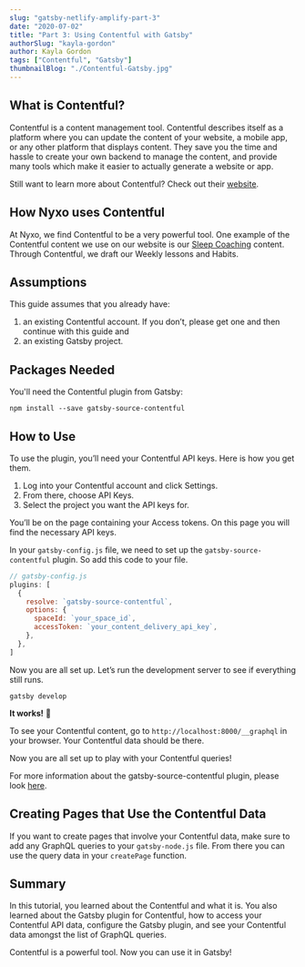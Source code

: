 ```yaml
---
slug: "gatsby-netlify-amplify-part-3"
date: "2020-07-02"
title: "Part 3: Using Contentful with Gatsby"
authorSlug: "kayla-gordon"
author: Kayla Gordon
tags: ["Contentful", "Gatsby"]
thumbnailBlog: "./Contentful-Gatsby.jpg"
---
```


## What is Contentful?

Contentful is a content management tool. Contentful describes itself as a platform where you can update the content of your website, a mobile app, or any other platform that displays content. They save you the time and hassle to create your own backend to manage the content, and provide many tools which make it easier to actually generate a website or app.

Still want to learn more about Contentful? Check out their [website](https://www.contentful.com/faq/about-contentful/).

## How Nyxo uses Contentful

At Nyxo, we find Contentful to be a very powerful tool. One example of the Contentful content we use on our website is our [Sleep Coaching](https://nyxo.app/coaching) content. Through Contentful, we draft our Weekly lessons and Habits.

## Assumptions

This guide assumes that you already have:

1. an existing Contentful account. If you don’t, please get one and then continue with this guide and
2. an existing Gatsby project.

## Packages Needed

You'll need the Contentful plugin from Gatsby:

`npm install --save gatsby-source-contentful`

## How to Use

To use the plugin, you’ll need your Contentful API keys. Here is how you get them.

1. Log into your Contentful account and click Settings.
2. From there, choose API Keys.
3. Select the project you want the API keys for.

You’ll be on the page containing your Access tokens. On this page you will find the necessary API keys.

In your `gatsby-config.js` file, we need to set up the `gatsby-source-contentful` plugin. So add this code to your file.

```javascript
// gatsby-config.js
plugins: [
  {
    resolve: `gatsby-source-contentful`,
    options: {
      spaceId: `your_space_id`,
      accessToken: `your_content_delivery_api_key`,
    },
  },
]
```

Now you are all set up. Let’s run the development server to see if everything still runs.

`gatsby develop`

**It works!** 🎉

To see your Contentful content, go to `http://localhost:8000/__graphql` in your browser. Your Contentful data should be there.

Now you are all set up to play with your Contentful queries!

For more information about the gatsby-source-contentful plugin, please look [here](https://www.gatsbyjs.org/packages/gatsby-source-contentful/).

## Creating Pages that Use the Contentful Data

If you want to create pages that involve your Contentful data, make sure to add any GraphQL queries to your `gatsby-node.js` file. From there you can use the query data in your `createPage` function.

## Summary

In this tutorial, you learned about the Contentful and what it is. You also learned about the Gatsby plugin for Contentful, how to access your Contentful API data, configure the Gatsby plugin, and see your Contentful data amongst the list of GraphQL queries.

Contentful is a powerful tool. Now you can use it in Gatsby!
